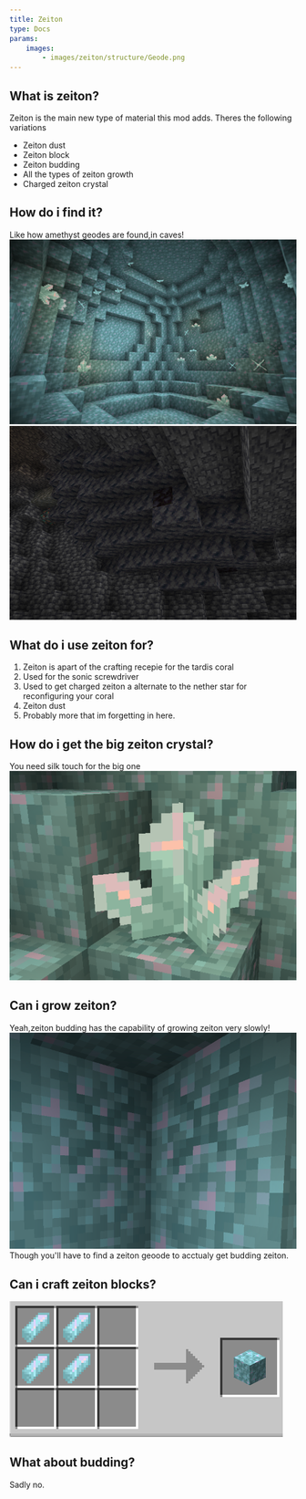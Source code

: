 ```yaml
---
title: Zeiton
type: Docs
params:
    images:
        - images/zeiton/structure/Geode.png
---
```


## What is zeiton?

Zeiton is the main new type of material this mod adds.
Theres the following variations
* Zeiton dust
* Zeiton block
* Zeiton budding
* All the types of zeiton growth
* Charged zeiton crystal

## How do i find it?
Like how amethyst geodes are found,in caves!
![ZD](images/zeiton/structure/Geode.png)
![ZD](images/zeiton/structure/ZeitonHint.png)

## What do i use zeiton for?

1. Zeiton is apart of the crafting recepie for the tardis coral
2. Used for the sonic screwdriver
3. Used to get charged zeiton a alternate to the nether star for reconfiguring your coral
4. Zeiton dust
5. Probably more that im forgetting in here.

## How do i get the big zeiton crystal?
You need silk touch for the big one
![ZD](images/zeiton/blocks/FullGrowth.png)


## Can i grow zeiton?
Yeah,zeiton budding has the capability of growing zeiton very slowly!
![ZD](images/zeiton/blocks/Budding.png)
Though you'll have to find a zeiton geoode to acctualy get budding zeiton.

## Can i craft zeiton blocks?
![ZD](images/zeiton/blocks/ZeitonBlockRecepie.png)

## What about budding?

Sadly no.

